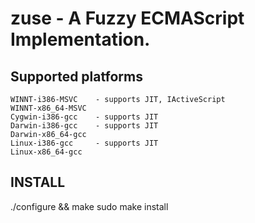 zuse - A Fuzzy ECMAScript Implementation.
=========================================

Supported platforms
--------------------

    WINNT-i386-MSVC    - supports JIT, IActiveScript
    WINNT-x86_64-MSVC 
    Cygwin-i386-gcc    - supports JIT
    Darwin-i386-gcc    - supports JIT
    Darwin-x86_64-gcc
    Linux-i386-gcc     - supports JIT
    Linux-x86_64-gcc

INSTALL
-------

./configure && make
sudo make install

